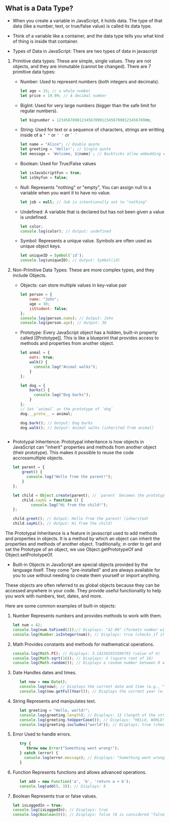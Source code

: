 ## What is a Data Type?
* When you create a variable in JavaScript, it holds data. The type of that data (like a number, text, or true/false value) is called its 
  data type.
* Think of a variable like a container, and the data type tells you what kind of thing is inside that container.

* Types of Data in JavaScript: There are two types of data in javascript
1. Primitive data types: These are simple, single values. They are not objects, and they are immutable (cannot be changed).
   There are 7 primitive data types:
   - Number: Used to represent numbers (both integers and decimals).
     ```javascript
     let age = 15; // a whole number
     let price = 19.99; // A decimal number
     ```
   - BigInt: Used for very large numbers (bigger than the safe limit for regular numbers).
     ```javascript
     let bignumber = 1234567890123456789012345678901234567890n;
     ```
   - String: Used for text or a sequence of characters, strings are writting inside of a ```" "``` or ```' '``` or ``` ` ` ```
     ```javascript
     let name = "Alice"; // Double quote
     let greeting = 'Hello!'; // Single quote
     let message = `Welcome, ${name}`; // Backticks allow embedding variables
     ```

   - Boolean: Used for True/False values
     ```javascript
     let isJavaScriptFun = true;
     let isSkyfun = false;
     ```
   - Null: Represents "nothing" or "empty", You can assign null to a variable when you want it to have no value.
     ```javascript
     let job = null; // Job is intentionally set to "nothing"
     ```
   - Undefined: A variable that is declared but has not been given a value is undefined.
     ```javascript
     let color;
     console.log(color); // Output: undefined
     ```
   - Symbol: Represents a unique value. Symbols are often used as unique object keys.
     ```javascript
     let uniqueID = Symbol('id');
     console.log(uniqueID); // Output: Symbol(id)
     ```

2. Non-Primitive Data Types: These are more complex types, and they include Objects.
   - Objects: can store multiple values in key-value pair
     ```javascript
     let person = {
         name: "John";
         age = 30;
         isStudent: false;
     };
     console.log(person.name); // Output: John
     console.log(person.age); // Output: 30
     ```
   - Prototype: Every JavaScript object has a hidden, built-in property called [[Prototype]].
     This is like a blueprint that provides access to methods and properties from another object.
     ```javascript
     let anmal = {
         eats: true;
         walk() {
           console.log("Animal walks");
         }
     };

     let dog = {
         barks() {
           console.log("Dog barks");
         }
     };
     // Set `animal` as the prototype of `dog`
     dog.__proto__ = animal;

     dog.bark(); // Output: Dog barks
     dog.walk(); // Output: Animal walks (inherited from animal)
   ```
- Prototypal Inheritence: Prototypal inheritance is how objects in JavaScript can "inherit"
  properties and methods from another object (their prototype). This makes it possible to reuse the code accrossmultiple objects.
  ```javascript
  let parent = {
      greet() {
        console.log("Hello from the parent!");
      }
  };

  let child = Object.create(parent); // `parent` becomes the prototype of `child`
      child.sayHi = function () {
          console.log("Hi from the child!");
  };

  child.greet(); // Output: Hello from the parent! (inherited)
  child.sayHi(); // Output: Hi from the child!
  ```

The Prototypal Inheritance is a feature in javascript used to add methods and properties in objects. It is a method by which an object can inherit the properties and methods of another object. Traditionally, in order to get and set the Prototype of an object, we use Object.getPrototypeOf and Object.setPrototypeOf.

- Built-in Objects in JavaScript are special objects provided by the language itself. They come "pre-installed" and are always available for you to use without needing to create them yourself or import anything.

These objects are often referred to as global objects because they can be accessed anywhere in your code. They provide useful functionality to help you work with numbers, text, dates, and more.

Here are some common examples of built-in objects:

1. Number
   Represents numbers and provides methods to work with them.
   ```javascript
   let num = 42;
   console.log(num.toFixed(2));// Displays: "42.00" (formats number with 2 decimal places)
   console.log(Number.isInteger(num)); // Displays: true (checks if it's an integer)
   ```
2. Math
   Provides constants and methods for mathematical operations.
   ```javascript
   console.log(Math.PI); // Displays: 3.141592653589793 (value of π)
   console.log(Math.sqrt(16)); // Displays: 4 (square root of 16)
   console.log(Math.random()); // Displays a random number between 0 and 1
   ```
3. Date
   Handles dates and times.
   ```javascript
      let now = new Date();
      console.log(now); // Displays the current date and time (e.g., "2025-01-26T08:45:00.000Z")
      console.log(now.getFullYear()); // Displays the current year (e.g., 2025)
   ```
5. String
   Represents and manipulates text.
   ```javascript
      let greeting = "Hello, world!";
      console.log(greeting.length); // Displays: 13 (length of the string)
      console.log(greeting.toUpperCase()); // Displays: "HELLO, WORLD!"
      console.log(greeting.includes("world")); // Displays: true (checks if "world" is in the string)
   ```
5. Error
   Used to handle errors.
   ```javascript
      try {
         throw new Error("Something went wrong!");
      } catch (error) {
        console.log(error.message); // Displays: "Something went wrong!"
      }
   ```
7. Function
   Represents functions and allows advanced operations.
   ```javascript
      let add = new Function('a', 'b', 'return a + b');
      console.log(add(5, 3)); // Displays: 8
   ```
7. Boolean
   Represents true or false values.
   ```javascript
   let isLoggedIn = true;
   console.log(isLoggedIn); // Displays: true
   console.log(Boolean(0)); // Displays: false (0 is considered "falsey" in JavaScript)
   ```
     
